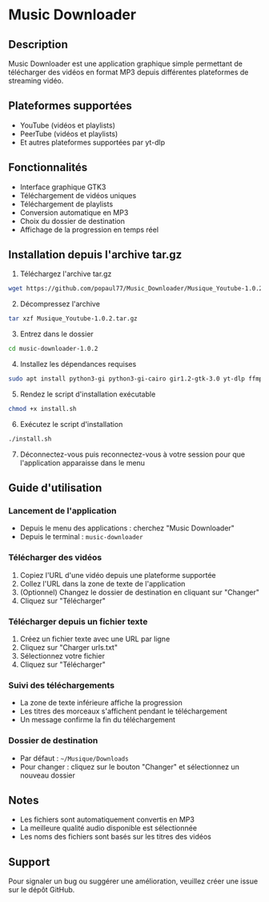 # Music Downloader

## Description
Music Downloader est une application graphique simple permettant de télécharger des vidéos en format MP3 depuis différentes plateformes de streaming vidéo.

## Plateformes supportées
- YouTube (vidéos et playlists)
- PeerTube (vidéos et playlists)
- Et autres plateformes supportées par yt-dlp

## Fonctionnalités
- Interface graphique GTK3
- Téléchargement de vidéos uniques
- Téléchargement de playlists
- Conversion automatique en MP3
- Choix du dossier de destination
- Affichage de la progression en temps réel

## Installation depuis l'archive tar.gz

1. Téléchargez l'archive tar.gz
```bash
wget https://github.com/popaul77/Music_Downloader/Musique_Youtube-1.0.2.tar.gz

```

2. Décompressez l'archive
```bash
tar xzf Musique_Youtube-1.0.2.tar.gz
```

3. Entrez dans le dossier
```bash
cd music-downloader-1.0.2
```

4. Installez les dépendances requises
```bash
sudo apt install python3-gi python3-gi-cairo gir1.2-gtk-3.0 yt-dlp ffmpeg
```

5. Rendez le script d'installation exécutable
```bash
chmod +x install.sh
```

6. Exécutez le script d'installation
```bash
./install.sh
```

7. Déconnectez-vous puis reconnectez-vous à votre session pour que l'application apparaisse dans le menu

## Guide d'utilisation

### Lancement de l'application
- Depuis le menu des applications : cherchez "Music Downloader"
- Depuis le terminal : `music-downloader`

### Télécharger des vidéos
1. Copiez l'URL d'une vidéo depuis une plateforme supportée
2. Collez l'URL dans la zone de texte de l'application
3. (Optionnel) Changez le dossier de destination en cliquant sur "Changer"
4. Cliquez sur "Télécharger"

### Télécharger depuis un fichier texte
1. Créez un fichier texte avec une URL par ligne
2. Cliquez sur "Charger urls.txt"
3. Sélectionnez votre fichier
4. Cliquez sur "Télécharger"

### Suivi des téléchargements
- La zone de texte inférieure affiche la progression
- Les titres des morceaux s'affichent pendant le téléchargement
- Un message confirme la fin du téléchargement

### Dossier de destination
- Par défaut : `~/Musique/Downloads`
- Pour changer : cliquez sur le bouton "Changer" et sélectionnez un nouveau dossier

## Notes
- Les fichiers sont automatiquement convertis en MP3
- La meilleure qualité audio disponible est sélectionnée
- Les noms des fichiers sont basés sur les titres des vidéos

## Support
Pour signaler un bug ou suggérer une amélioration, veuillez créer une issue sur le dépôt GitHub. 


